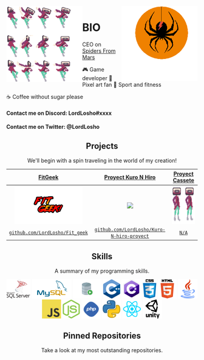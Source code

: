 <img align='left' src='https://github.com/LordLosho/LordLosho/blob/master/Sprites/Jumpattack.png' width='200"'>  
<img align='right' src='https://github.com/LordLosho/LordLosho/blob/master/Sprites/Spider1.png?raw=true' width='200"'>  

# BIO
CEO on [Spiders From Mars](https://twitter.com/SpidersMarsStu)  

🎮 Game developer 👾 Pixel art fan 🏀 Sport and fitness
  
☕ Coffee without sugar please

#### Contact me on Discord: LordLosho#xxxx
#### Contact me on Twitter: @LordLosho

<h2 align="center">Projects</h2>
<p align="center">We'll begin with a spin traveling in the world of my creation!</p>

| <a href="https://github.com/LordLosho/Fit_geek" target="_blank">**FitGeek**</a> | <a href="https://github.com/LordLosho/Kuro-N-hiro-proyect" target="_blank">**Proyect Kuro N Hiro**</a> | <a href="google.com" target="_blank">**Proyect Cassete**</a> | 
| :---: | :---: | :---: |
| <img align='center' src='https://github.com/LordLosho/LordLosho/blob/master/projects/FitGeek.png?raw=true' height='100px'> | <img align='center' src='https://raw.githubusercontent.com/sammwyy/sammwyy/master/projects/luneserver.png' height='100px'> | <img align='center' src='https://github.com/LordLosho/LordLosho/blob/master/projects/Cassete.png?raw=true' height='100px'>  
| <a href="https://github.com/LordLosho/Fit_geek" target="_blank">`github.com/LordLosho/Fit_geek`</a> | <a href="https://github.com/LordLosho/Kuro-N-hiro-proyect" target="_blank">`github.com/LordLosho/Kuro-N-hiro-proyect`</a> | <a href="http://google.com" target="_blank">`N/A`</a> 


<h2 align="center">Skills</h2>
<p align="center">A summary of my programming skills.</p>

<p align="center">
  <img src='https://github.com/LordLosho/LordLosho/blob/master/skills/MSql.png?raw=true' height='50px'>
  <img src='https://github.com/LordLosho/LordLosho/blob/master/skills/MySQL.png' height='50px'>
  <img src='https://github.com/LordLosho/LordLosho/blob/master/skills/Oracle.png' height='50px'>
  <img src='https://github.com/LordLosho/LordLosho/blob/master/skills/cpp.png' height='50px'>
  <img src='https://github.com/LordLosho/LordLosho/blob/master/skills/csharp.png' height='50px'>
  <img src='https://github.com/LordLosho/LordLosho/blob/master/skills/css.png?raw=true' height='50px'>
  <img src='https://github.com/LordLosho/LordLosho/blob/master/skills/html.png' height='50px'>
  <img src='https://github.com/LordLosho/LordLosho/blob/master/skills/java.png' height='50px'>
  <img src='https://github.com/LordLosho/LordLosho/blob/master/skills/javascript.jpg' height='50px'>
  <img src='https://github.com/LordLosho/LordLosho/blob/master/skills/nodejs.png' height='50px'>
  <img src='https://github.com/LordLosho/LordLosho/blob/master/skills/php.png' height='50px'>
  <img src='https://github.com/LordLosho/LordLosho/blob/master/skills/python.png' height='50px'>
  <img src='https://github.com/LordLosho/LordLosho/blob/master/skills/react.png' height='50px'>
  <img src='https://github.com/LordLosho/LordLosho/blob/master/skills/unity.png' height='50px'>
</p>


<h2 align="center">Pinned Repositories</h2>
<p align="center">Take a look at my most outstanding repositories.</p>
